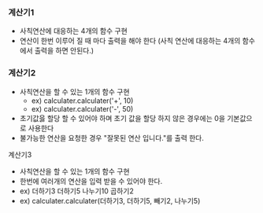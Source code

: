 ### 계산기1
- 사칙연산에 대응하는 4개의 함수 구현
- 연산이 한번 이루어 질 때 마다 출력을 해야 한다 (사칙 연산에 대응하는 4개의 함수에서 출력을 하면 안된다.)

### 계산기2
- 사칙연산을 할 수 있는 1개의 함수 구현
    - ex) calculater.calculater('+', 10)
    - ex) calculater.calculater('-', 50)
- 초기값읋 할당 할 수 있어야 하며 초기 값을 할당 하지 않은 경우에는 0을 기본값으로 사용한다
- 불가능한 연산을 요청한 경우 "잘못된 연산 입니다."를 출력 한다.

계산기3
- 사칙연산을 할 수 있는 1개의 함수 구현
- 한번에 여러개의 연산을 입력 받을 수 있어야 한다.
- ex) 더하기3 더하기5 나누기10 곱하기2
- ex) calculater.calculater(더하기3, 더하기5, 빼기2, 나누기5)